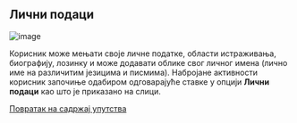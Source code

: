 ## Лични подаци

![image](https://user-images.githubusercontent.com/29538544/150769804-3d3602a0-8c70-454e-851a-d4e4f18c1fe3.png)

Корисник може мењати своје личне податке, области истраживања, биографију, лозинку
и може додавати облике свог личног имена (лично име на различитим језицима и
писмима). Набројане активности корисник започиње одабиром одговарајуће ставке
у опцији **Лични подаци** као што је приказано на слици. 

[Повратак на садржај упутства](uputstvo.md#садржај)

